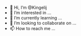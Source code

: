 - 👋 Hi, I’m @Kingelij
- 👀 I’m interested in ...
- 🌱 I’m currently learning ...
- 💞️ I’m looking to collaborate on ...
- 📫 How to reach me ...

<!---
Kingelij/Kingelij is a ✨ special ✨ repository because its `README.md` (this file) appears on your GitHub profile.
You can click the Preview link to take a look at your changes.
--->
